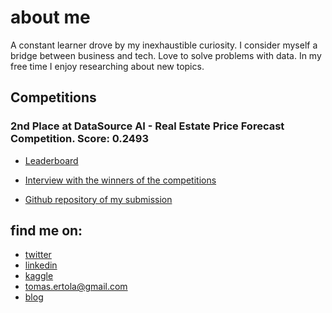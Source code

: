 # about me

A constant learner drove by my inexhaustible curiosity. I consider myself a bridge between business and tech. Love to solve problems with data. In my free time I enjoy researching about new topics.

## Competitions

### 2nd Place at DataSource AI - Real Estate Price Forecast Competition. Score: 0.2493
* [Leaderboard](https://www.datasource.ai/en/users/1307/competitions/real-estate-price-forecast/profile_competition)

* [Interview with the winners of the competitions](https://www.datasource.ai/en/data-science-articles/interview-with-the-winners-of-the-data-science-competition-real-estate-price-forecast)

* [Github repository of my submission](https://github.com/rubzk/datasourceai-pice-competition)

## find me on:

* [twitter](https://twitter.com/rubiozk1)
* [linkedin](https://www.linkedin.com/in/tomas-ertola/)
* [kaggle](https://www.kaggle.com/rubzzz)
* tomas.ertola@gmail.com
* [blog]()

